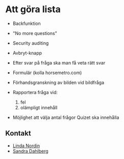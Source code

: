 # Att göra lista #

- Backfunktion
- "No more questions"
- Security auditing

- Avbryt-knapp
- Efter svar på fråga ska man få veta rätt svar
- Formulär (kolla horsemetro.com)
- Förhandsgranskning av bilden vid bildfråga
- Rapportera fråga vid:
  1. fel
  2. olämpligt innehåll
- Möjlighet att välja antal frågor Quizet ska innehålla

## Kontakt ##

- [Linda Nordin](mailto:linda.nordin@devgarden.se)
- [Sandra Dahlberg](mailto:sandra.dahlberg@devgarden.se)

